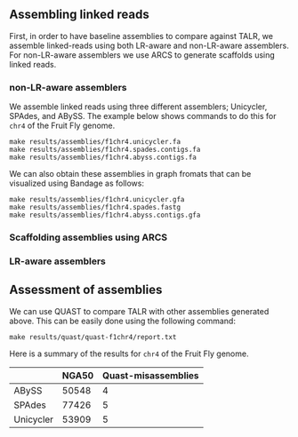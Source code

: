 ## Assembling linked reads
First, in order to have baseline assemblies to compare against TALR, we assemble 
linked-reads using both LR-aware and non-LR-aware assemblers.
For non-LR-aware assemblers we use ARCS to generate scaffolds using linked reads.

### non-LR-aware assemblers
We assemble linked reads using three different assemblers; Unicycler, SPAdes, and ABySS. 
The example below shows commands to do this for `chr4` of the Fruit Fly genome.

```
make results/assemblies/f1chr4.unicycler.fa
make results/assemblies/f1chr4.spades.contigs.fa
make results/assemblies/f1chr4.abyss.contigs.fa
```

We can also obtain these assemblies in graph fromats that can be visualized using Bandage as follows:
```
make results/assemblies/f1chr4.unicycler.gfa
make results/assemblies/f1chr4.spades.fastg
make results/assemblies/f1chr4.abyss.contigs.gfa
```

### Scaffolding assemblies using ARCS

### LR-aware assemblers

## Assessment of assemblies
We can use QUAST to compare TALR with other assemblies generated above. This can be easily done using the following command:

```
make results/quast/quast-f1chr4/report.txt
```

Here is a summary of the results for `chr4` of the Fruit Fly genome.

|           | NGA50 | Quast-misassemblies |
|-----------|-------|---------------------|
| ABySS     | 50548 | 4                   |
| SPAdes    | 77426 | 5                   |
| Unicycler | 53909 | 5                   |

